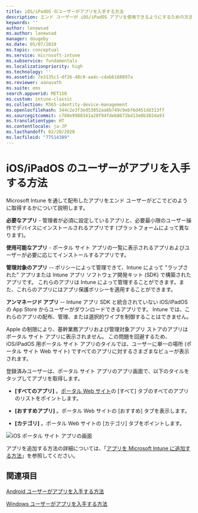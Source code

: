 ```yaml
---
title: iOS/iPadOS のユーザーがアプリを入手する方法
description: エンド ユーザーが iOS/iPadOS アプリを使用できるようにするための方法
keywords: ''
author: lenewsad
ms.author: lanewsad
manager: dougeby
ms.date: 05/07/2019
ms.topic: conceptual
ms.service: microsoft-intune
ms.subservice: fundamentals
ms.localizationpriority: high
ms.technology: ''
ms.assetid: 7e3135c1-df26-48c9-aa4c-cdab6168897a
ms.reviewer: aanavath
ms.suite: ems
search.appverid: MET150
ms.custom: intune-classic
ms.collection: M365-identity-device-management
ms.openlocfilehash: 344c2e3f3ed53852aa6b749c9ebf6d451dd313ff
ms.sourcegitcommit: c780e9988341a20f94fdeb8672bd13e0b302da93
ms.translationtype: HT
ms.contentlocale: ja-JP
ms.lasthandoff: 02/20/2020
ms.locfileid: "77514389"
---
```

# <a name="how-your-iosipados-users-get-their-apps"></a>iOS/iPadOS のユーザーがアプリを入手する方法

Microsoft Intune を通して配布したアプリをエンド ユーザーがどこでどのように取得するかについて説明します。

**必要なアプリ** - 管理者が必須に設定しているアプリと、必要最小限のユーザー操作でデバイスにインストールされるアプリです (プラットフォームによって異なります)。

**使用可能なアプリ** - ポータル サイト アプリの一覧に表示されるアプリおよびユーザーが必要に応じてインストールするアプリです。

**管理対象のアプリ** -- ポリシーによって管理できて、Intune によって "ラップされた" アプリまたは Intune アプリ ソフトウェア開発キット (SDK) で構築されたアプリです。 これらのアプリは Intune によって管理することができます。また、これらのアプリにはアプリ保護ポリシーを適用することができます。

**アンマネージド アプリ** -- Intune アプリ SDK と統合されていない iOS/iPadOS の App Store からユーザーがダウンロードできるアプリです。 Intune では、これらのアプリの配布、管理、または選択的ワイプを制御することはできません。  

Apple の制限により、基幹業務アプリおよび管理対象アプリ ストアのアプリはポータル サイト アプリに表示されません。 この問題を回避するため、iOS/iPadOS 用ポータル サイト アプリのタイルでは、ユーザーに単一の場所 (ポータル サイト Web サイト) ですべてのアプリに対するさまざまなビューが表示されます。

登録済みユーザーは、ポータル サイト アプリのアプリ画面で、以下のタイルをタップしてアプリを取得します。

- **[すべてのアプリ]** 。[ポータル Web サイト](https://portal.manage.microsoft.com)の [すべて] タブのすべてのアプリのリストをポイントします。

- **[おすすめアプリ]** 。ポータル Web サイトの [おすすめ] タブを表示します。

- **[カテゴリ]** 。ポータル Web サイトの [カテゴリ] タブをポイントします。

![iOS ポータル サイト アプリの画面](./media/end-user-apps-ios/ios-cp-app-main-apps-screen.png)

アプリを追加する方法の詳細については、「[アプリを Microsoft Intune に追加する方法](../apps/apps-add.md)」を参照してください。

## <a name="see-also"></a>関連項目

[Android ユーザーがアプリを入手する方法](end-user-apps-android.md)

[Windows ユーザーがアプリを入手する方法](end-user-apps-windows.md)
